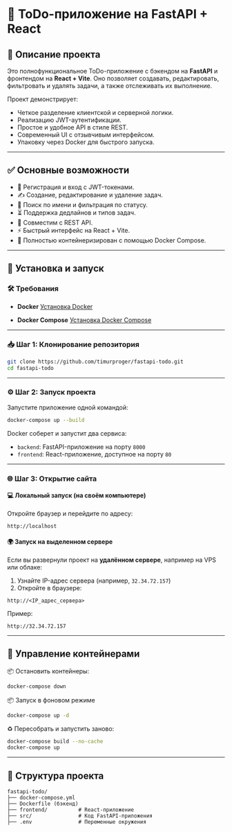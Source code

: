 # 📝 ToDo-приложение на FastAPI + React

## 🔧 Описание проекта

Это полнофункциональное ToDo-приложение с бэкендом на **FastAPI** и фронтендом на **React + Vite**. Оно позволяет создавать, редактировать, фильтровать и удалять задачи, а также отслеживать их выполнение.

Проект демонстрирует:

* Четкое разделение клиентской и серверной логики.
* Реализацию JWT-аутентификации.
* Простое и удобное API в стиле REST.
* Современный UI с отзывчивым интерфейсом.
* Упаковку через Docker для быстрого запуска.

---

## ✅ Основные возможности

* 🔐 Регистрация и вход с JWT-токенами.
* ✍️ Создание, редактирование и удаление задач.
* 🔎 Поиск по имени и фильтрация по статусу.
* ⏳ Поддержка дедлайнов и типов задач.
* 🧩 Совместим с REST API.
* ⚡ Быстрый интерфейс на React + Vite.
* 🐳 Полностью контейнеризирован с помощью Docker Compose.

---

## 🚀 Установка и запуск

### 🛠 Требования

* **Docker**
  [Установка Docker](https://www.docker.com/products/docker-desktop)

* **Docker Compose**
  [Установка Docker Compose](https://docs.docker.com/compose/install/)

---

### 📥 Шаг 1: Клонирование репозитория

```bash
git clone https://github.com/timurproger/fastapi-todo.git
cd fastapi-todo
```

---

### ⚙️ Шаг 2: Запуск проекта

Запустите приложение одной командой:

```bash
docker-compose up --build
```

Docker соберет и запустит два сервиса:

* `backend`: FastAPI-приложение на порту `8000`
* `frontend`: React-приложение, доступное на порту `80`

---

### 🌐 Шаг 3: Открытие сайта

#### 💻 Локальный запуск (на своём компьютере)

Откройте браузер и перейдите по адресу:

```
http://localhost
```

#### 🌍 Запуск на выделенном сервере

Если вы развернули проект на **удалённом сервере**, например на VPS или облаке:

1. Узнайте IP-адрес сервера (например, `32.34.72.157`)
2. Откройте в браузере:

```
http://<IP_адрес_сервера>
```

Пример:

```
http://32.34.72.157
```

---

## 🔄 Управление контейнерами

📦 Остановить контейнеры:

```bash
docker-compose down
```
📦 Запуск в фоновом режиме
```bash
docker-compose up -d
```

♻️ Пересобрать и запустить заново:

```bash
docker-compose build --no-cache
docker-compose up
```

---

## 📁 Структура проекта

```
fastapi-todo/
├── docker-compose.yml
├── Dockerfile (бэкенд)
├── frontend/          # React-приложение
├── src/               # Код FastAPI-приложения
├── .env               # Переменные окружения
```
